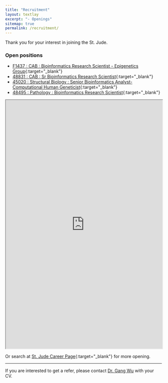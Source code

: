 ```yaml
---
title: "Recruitment"
layout: textlay
excerpt: "- Openings"
sitemap: true
permalink: /recruitment/
---
```


Thank you for your interest in joining the St. Jude.

### Open positions

- [F1437 : CAB : Bioinformatics Research Scientist - Epigenetics Group](https://myjob.io/1ziq2b9ibbg){:target="_blank"}
- [48831 : CAB : Sr Bioinformatics Research Scientist](https://myjob.io/xe2s7ovxus){:target="_blank"}
- [45020 : Structural Biology : Senior Bioinformatics Analyst- Computational Human Geneticist](https://myjob.io/0vywue01sqt){:target="_blank"}
- [48495 : Pathology : Bioinformatics Research Scientist](https://myjob.io/ms8v1ci5fig){:target="_blank"}

<iframe src="https://jobs-stjude.icims.com/jobs/search?mode=redo&pr=0&schemaId=%24T%7BJob%7D.%24T%7BJobContent2013%7D.%24F%7BTitle%7D&o=D&searchRadius=20&searchCategory=50638" title="St. Jude Bioinformatics Jobs" width="100%" height="800"></iframe>

Or search at [St. Jude Career Page](https://jobs-stjude.icims.com/jobs/search?ss=1&searchKeyword=Bioinformatics&searchCategory=&searchZip=&searchRadius=20){:target="_blank"} for more opening. 

---

If you are interested to get a refer, please contact [Dr. Gang Wu](mailto:gang.wu#stjude.org?subject=[Refer]) with your CV.

